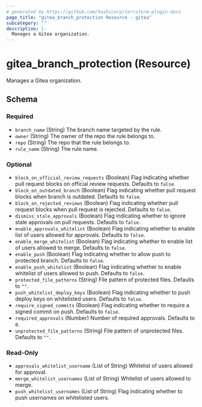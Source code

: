 ```yaml
---
# generated by https://github.com/hashicorp/terraform-plugin-docs
page_title: "gitea_branch_protection Resource - gitea"
subcategory: ""
description: |-
  Manages a Gitea organization.
---
```


# gitea_branch_protection (Resource)

Manages a Gitea organization.



<!-- schema generated by tfplugindocs -->
## Schema

### Required

- `branch_name` (String) The branch name targeted by the rule.
- `owner` (String) The owner of the repo the rule belongs to.
- `repo` (String) The repo that the rule belongs to.
- `rule_name` (String) The rule name.

### Optional

- `block_on_official_review_requests` (Boolean) Flag indicating whether pull request blocks on official review requests. Defaults to `false`.
- `block_on_outdated_branch` (Boolean) Flag indicating whether pull request blocks when branch is outdated. Defaults to `false`.
- `block_on_rejected_reviews` (Boolean) Flag indicating whether pull request blocks when pull request is rejected. Defaults to `false`.
- `dismiss_stale_approvals` (Boolean) Flag indicating whether to ignore stale approvals on pull requests. Defaults to `false`.
- `enable_approvals_whitelist` (Boolean) Flag indicating whether to enable list of users allowed for approvals. Defaults to `false`.
- `enable_merge_whitelist` (Boolean) Flag indicating whether to enable list of users allowed to merge. Defaults to `false`.
- `enable_push` (Boolean) Flag indicating whether to allow push to protected branch. Defaults to `false`.
- `enable_push_whitelist` (Boolean) Flag indicating whether to enable whitelist of users allowed to push. Defaults to `false`.
- `protected_file_patterns` (String) File pattern of protected files. Defaults to `""`.
- `push_whitelist_deploy_keys` (Boolean) Flag indicating whether to push deploy keys on whitelisted users. Defaults to `false`.
- `require_signed_commits` (Boolean) Flag indicating whether to require a signed commit on push. Defaults to `false`.
- `required_approvals` (Number) Number of required approvals. Defaults to `0`.
- `unprotected_file_patterns` (String) File pattern of unprotected files. Defaults to `""`.

### Read-Only

- `approvals_whitelist_username` (List of String) Whitelist of users allowed for approval.
- `merge_whitelist_usernames` (List of String) Whitelist of users allowed to merge.
- `push_whitelist_usernames` (List of String) Flag indicating whether to push usernames on whitelisted users.


